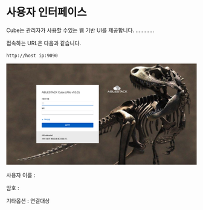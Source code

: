 # 사용자 인터페이스
Cube는 관리자가 사용할 수있는 웹 기반 UI를 제공합니다. ............

접속하는 URL은 다음과 같습니다.

 `http://host ip:9090`

![cube-login-webui](../../assets/images/cube_login_webUI.png)

사용자 이름 : 

암호 :

기타옵션 : 
연결대상





